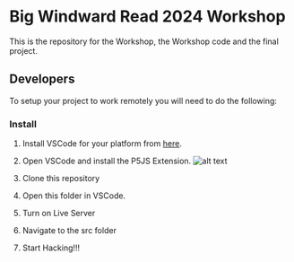 Big Windward Read 2024 Workshop
=====

This is the repository for the Workshop, the Workshop code and the final project. 

Developers
-----

To setup your project to work remotely you will need to do the following:

### Install

1. Install VSCode for your platform from [here](https://code.visualstudio.com/download).

2. Open VSCode and install the P5JS Extension.
![alt text](https://github.com/rhazes/bwr24/blob/[branch]/p5jsvscode.jpg?raw=true)

3. Clone this repository

4. Open this folder in VSCode.

5. Turn on Live Server

6. Navigate to the src folder

7. Start Hacking!!!

